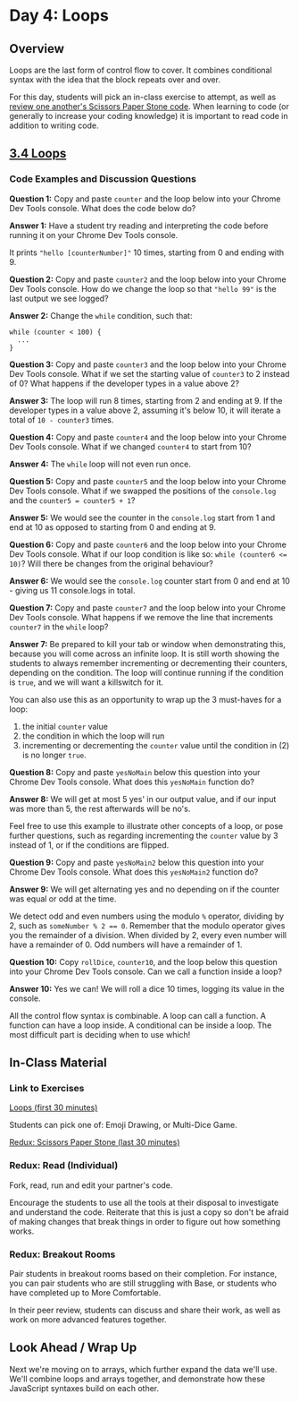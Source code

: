 # Day 4: Loops

## Overview

Loops are the last form of control flow to cover. It combines conditional syntax with the idea that the block repeats over and over.

For this day, students will pick an in-class exercise to attempt, as well as [review one another's Scissors Paper Stone code](https://codingbasics.rocketacademy.co/coursework/projects/project-1-scissors-paper-stone/day-5-scissors-paper-stone-redux). When learning to code (or generally to increase your coding knowledge) it is important to read code in addition to writing code.

## [3.4 Loops](https://codingbasics.rocketacademy.co/modules/3-logic-and-control-flow/3.4-loops)

### Code Examples and Discussion Questions

**Question 1:** Copy and paste `counter` and the loop below into your Chrome Dev Tools console. What does the code below do?

**Answer 1:** Have a student try reading and interpreting the code before running it on your Chrome Dev Tools console.

It prints `"hello [counterNumber]"` 10 times, starting from 0 and ending with 9.

**Question 2:** Copy and paste `counter2` and the loop below into your Chrome Dev Tools console. How do we change the loop so that `"hello 99"` is the last output we see logged?

**Answer 2:** Change the `while` condition, such that:

```
while (counter < 100) {
  ...
}
```

**Question 3:** Copy and paste `counter3` and the loop below into your Chrome Dev Tools console. What if we set the starting value of `counter3` to 2 instead of 0? What happens if the developer types in a value above 2?

**Answer 3:** The loop will run 8 times, starting from 2 and ending at 9. If the developer types in a value above 2, assuming it's below 10, it will iterate a total of `10 - counter3` times.

**Question 4:** Copy and paste `counter4` and the loop below into your Chrome Dev Tools console. What if we changed `counter4` to start from 10?

**Answer 4:** The `while` loop will not even run once.

**Question 5:** Copy and paste `counter5` and the loop below into your Chrome Dev Tools console. What if we swapped the positions of the `console.log` and the `counter5 = counter5 + 1`?

**Answer 5:**  We would see the counter in the `console.log` start from 1 and end at 10 as opposed to starting from 0 and ending at 9.

**Question 6:** Copy and paste `counter6` and the loop below into your Chrome Dev Tools console. What if our loop condition is like so: `while (counter6 <= 10)`? Will there be changes from the original behaviour?

**Answer 6:** We would see the `console.log` counter start from 0 and end at 10 - giving us 11 console.logs in total.

**Question 7:** Copy and paste `counter7` and the loop below into your Chrome Dev Tools console. What happens if we remove the line that increments `counter7` in the `while` loop?

**Answer 7:** Be prepared to kill your tab or window when demonstrating this, because you will come across an infinite loop. It is still worth showing the students to always remember incrementing or decrementing their counters, depending on the condition. The loop will continue running if the condition is `true`, and we will want a killswitch for it.

You can also use this as an opportunity to wrap up the 3 must-haves for a loop:

1. the initial `counter` value
2. the condition in which the loop will run
3. incrementing or decrementing the `counter` value until the condition in (2) is no longer `true`.

**Question 8:** Copy and paste `yesNoMain` below this question into your Chrome Dev Tools console. What does this `yesNoMain` function do?

**Answer 8:** We will get at most 5 yes' in our output value, and if our input was more than 5, the rest afterwards will be no's.

Feel free to use this example to illustrate other concepts of a loop, or pose further questions, such as regarding incrementing the `counter` value by 3 instead of 1, or if the conditions are flipped.

**Question 9:** Copy and paste `yesNoMain2` below this question into your Chrome Dev Tools console. What does this `yesNoMain2` function do?

**Answer 9:** We will get alternating yes and no depending on if the counter was equal or odd at the time.

We detect odd and even numbers using the modulo `%` operator, dividing by 2, such as `someNumber % 2 == 0`. Remember that the modulo operator gives you the remainder of a division. When divided by 2, every even number will have a remainder of 0. Odd numbers will have a remainder of 1.

**Question 10:** Copy `rollDice`, `counter10`, and the loop below this question into your Chrome Dev Tools console. Can we call a function inside a loop?

**Answer 10:** Yes we can! We will roll a dice 10 times, logging its value in the console.

All the control flow syntax is combinable. A loop can call a function. A function can have a loop inside. A conditional can be inside a loop. The most difficult part is deciding when to use which!

## In-Class Material

### Link to Exercises

[Loops (first 30 minutes)](https://codingbasics.rocketacademy.co/coursework/in-class-exercises/day-4-loops)

Students can pick one of: Emoji Drawing, or Multi-Dice Game.

[Redux: Scissors Paper Stone (last 30 minutes)](https://codingbasics.rocketacademy.co/coursework/projects/project-1-scissors-paper-stone/project-1-scissors-paper-stone-part-2)

### Redux: Read (Individual) 

Fork, read, run and edit your partner's code.

Encourage the students to use all the tools at their disposal to investigate and understand the code. Reiterate that this is just a copy so don't be afraid of making changes that break things in order to figure out how something works.

### Redux: Breakout Rooms

Pair students in breakout rooms based on their completion. For instance, you can pair students who are still struggling with Base, or students who have completed up to More Comfortable.

In their peer review, students can discuss and share their work, as well as work on more advanced features together.

## Look Ahead / Wrap Up

Next we're moving on to arrays, which further expand the data we'll use. We'll combine loops and arrays together, and demonstrate how these JavaScript syntaxes build on each other.